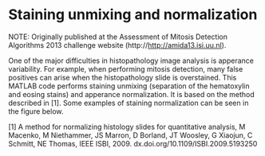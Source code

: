 # Staining unmixing and normalization

NOTE: Originally published at the Assessment of Mitosis Detection Algorithms 2013 challenge website (http://http://amida13.isi.uu.nl).

One of the major difficulties in histopathology image analysis is apperance variability. For example, when performing mitosis detection, many false positives can arise when the histopathology slide is overstained. This MATLAB code performs staining unmixing (separation of the hematoxylin and eosing stains) and apperance normalization. It is based on the method described in [1]. Some examples of staining normalization can be seen in the figure below.

[1] A method for normalizing histology slides for quantitative analysis, M Macenko, M Niethammer, JS Marron, D Borland, JT Woosley, G Xiaojun, C Schmitt, NE Thomas, IEEE ISBI, 2009. dx.doi.org/10.1109/ISBI.2009.5193250

